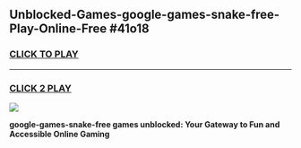 
## Unblocked-Games-google-games-snake-free-Play-Online-Free #41o18
<h3>
<a href="https://us.freeplayer.one?title=google-games-snake-free&ref=10M">CLICK TO PLAY</a></h3>
<hr>

<h3>
<a href="https://us.freeplayer.one?title=google-games-snake-free&ref=10M">CLICK 2 PLAY</a>
  
</h3>

<a href="https://us.freeplayer.one?title=google-games-snake-free&ref=10M"><img src="https://clearcache.store/games.png"></a>


**google-games-snake-free games unblocked: Your Gateway to Fun and Accessible Online Gaming**
